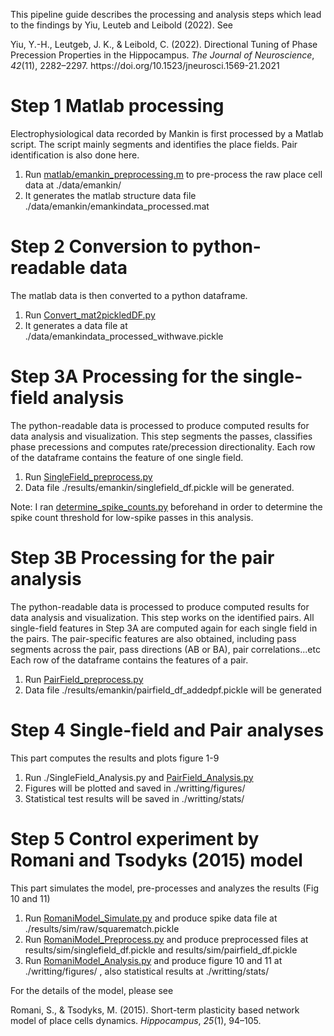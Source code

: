 This pipeline guide describes the processing and analysis steps which lead to the findings by Yiu, Leuteb and Leibold (2022). See

<div class="csl-entry">Yiu, Y.-H., Leutgeb, J. K., &#38; Leibold, C. (2022). Directional Tuning of Phase Precession Properties in the Hippocampus. <i>The Journal of Neuroscience</i>, <i>42</i>(11), 2282–2297. https://doi.org/10.1523/jneurosci.1569-21.2021</div>

# Step 1 Matlab processing
Electrophysiological data recorded by Mankin is first processed by a Matlab script.
The script mainly segments and identifies the place fields. Pair identification is also done here.
1. Run [matlab/emankin_preprocessing.m](matlab/emankin_preprocessing.m) to pre-process the raw place cell data at ./data/emankin/
2. It generates the matlab structure data file ./data/emankin/emankindata_processed.mat

# Step 2 Conversion to python-readable data
The matlab data is then converted to a python dataframe.
1. Run [Convert_mat2pickledDF.py](Convert_mat2pickledDF.py)
2. It generates a data file at ./data/emankindata_processed_withwave.pickle

# Step 3A Processing for the single-field analysis
The python-readable data is processed to produce computed results for data analysis and visualization.
This step segments the passes, classifies phase precessions and computes rate/precession directionality.
Each row of the dataframe contains the feature of one single field.
1. Run [SingleField_preprocess.py](SingleField_preprocess.py)
2. Data file ./results/emankin/singlefield_df.pickle will be generated.

Note: I ran [determine_spike_counts.py](determine_spike_counts.py) beforehand in order to determine the spike count threshold for low-spike passes in this analysis.

# Step 3B Processing for the pair analysis
The python-readable data is processed to produce computed results for data analysis and visualization.
This step works on the identified pairs. All single-field features in Step 3A are computed again for each single field in the pairs.
The pair-specific features are also obtained, including pass segments across the pair, pass directions (AB or BA), pair correlations...etc
Each row of the dataframe contains the features of a pair.
1. Run [PairField_preprocess.py](PairField_preprocess.py)
2. Data file ./results/emankin/pairfield_df_addedpf.pickle will be generated

# Step 4 Single-field and Pair analyses
This part computes the results and plots figure 1-9
1. Run ./SingleField_Analysis.py and [PairField_Analysis.py](PairField_Analysis.py)
2. Figures will be plotted and saved in ./writting/figures/
3. Statistical test results will be saved in ./writting/stats/


# Step 5 Control experiment by Romani and Tsodyks (2015) model
This part simulates the model, pre-processes and analyzes the results (Fig 10 and 11)
1. Run [RomaniModel_Simulate.py](RomaniModel_Simulate.py) and produce spike data file at ./results/sim/raw/squarematch.pickle
2. Run [RomaniModel_Preprocess.py](RomaniModel_Preprocess.py) and produce preprocessed files at results/sim/singlefield_df.pickle and results/sim/pairfield_df.pickle
3. Run [RomaniModel_Analysis.py](RomaniModel_Analysis.py) and produce figure 10 and 11 at ./writting/figures/ , also statistical results at ./writting/stats/

For the details of the model, please see 
<div class="csl-entry">Romani, S., &#38; Tsodyks, M. (2015). Short-term plasticity based network model of place cells dynamics. <i>Hippocampus</i>, <i>25</i>(1), 94–105.</div>